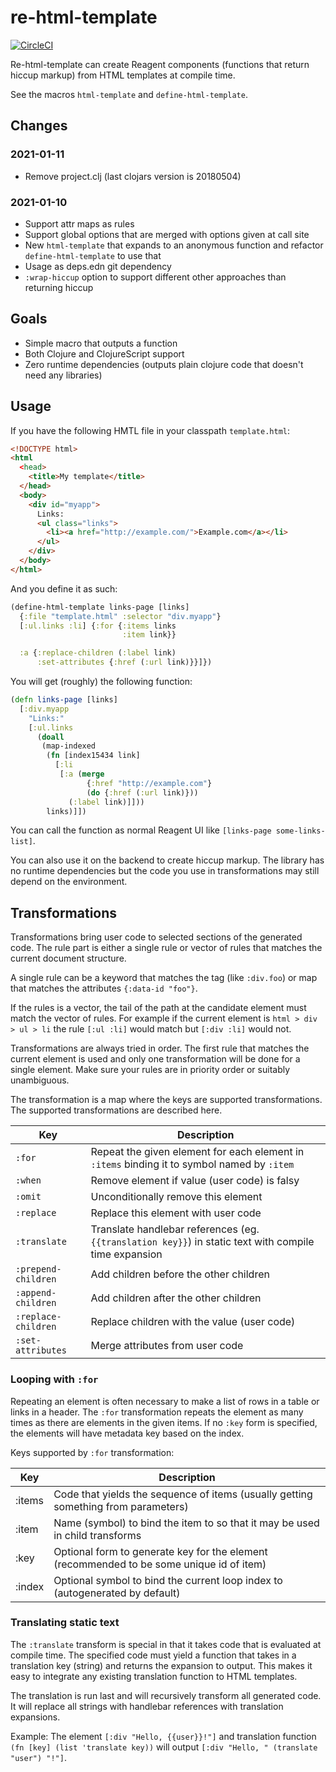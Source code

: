 # re-html-template

[![CircleCI](https://circleci.com/gh/tatut/re-html-template.svg?style=svg)](https://circleci.com/gh/tatut/re-html-template)

Re-html-template can create Reagent components (functions that return hiccup markup) from HTML
templates at compile time.

See the macros `html-template` and `define-html-template`.

## Changes

### 2021-01-11
- Remove project.clj (last clojars version is 20180504)

### 2021-01-10
- Support attr maps as rules
- Support global options that are merged with options given at call site
- New `html-template` that expands to an anonymous function and refactor
  `define-html-template` to use that
- Usage as deps.edn git dependency
- `:wrap-hiccup` option to support different other approaches than returning hiccup

## Goals

- Simple macro that outputs a function
- Both Clojure and ClojureScript support
- Zero runtime dependencies (outputs plain clojure code that doesn't need any libraries)

## Usage

If you have the following HMTL file in your classpath `template.html`:

```html
<!DOCTYPE html>
<html
  <head>
    <title>My template</title>
  </head>
  <body>
    <div id="myapp">
      Links:
      <ul class="links">
        <li><a href="http://example.com/">Example.com</a></li>
      </ul>
    </div>
  </body>
</html>
```

And you define it as such:

```clojure
(define-html-template links-page [links]
  {:file "template.html" :selector "div.myapp"}
  [:ul.links :li] {:for {:items links
                         :item link}}

  :a {:replace-children (:label link)
      :set-attributes {:href (:url link)}}]})
```

You will get (roughly) the following function:

```clojure
(defn links-page [links]
  [:div.myapp
    "Links:"
    [:ul.links
      (doall
       (map-indexed
        (fn [index15434 link]
          [:li
           [:a (merge
                 {:href "http://example.com"}
                 (do {:href (:url link)}))
             (:label link)]]))
        links)]])
```

You can call the function as normal Reagent UI like `[links-page some-links-list]`.

You can also use it on the backend to create hiccup markup. The library has no runtime dependencies
but the code you use in transformations may still depend on the environment.

## Transformations

Transformations bring user code to selected sections of the generated code.
The rule part is either a single rule or vector of rules that matches the
current document structure.

A single rule can be a keyword that matches the tag (like `:div.foo`)
or map that matches the attributes `{:data-id "foo"}`.

If the rules is a vector, the tail of the path at the candidate element must
match the vector of rules. For example if the current element is
`html > div > ul > li` the rule `[:ul :li]` would match but `[:div :li]` would not.


Transformations are always tried in order. The first rule that matches the current element
is used and only one transformation will be done for a single element. Make sure your
rules are in priority order or suitably unambiguous.

The transformation is a map where the keys are supported transformations.
The supported transformations are  described here.

| Key | Description |
| --- | --- |
| `:for` | Repeat the given element for each element in `:items` binding it to symbol named by `:item` |
| `:when` | Remove element if value (user code) is falsy |
| `:omit` | Unconditionally remove this element |
| `:replace` | Replace this element with user code |
| `:translate` | Translate handlebar references (eg. `{{translation key}}`) in static text with compile time expansion |
| `:prepend-children` | Add children before the other children |
| `:append-children` | Add children after the other children |
| `:replace-children` | Replace children with the value (user code) |
| `:set-attributes` | Merge attributes from user code |

### Looping with `:for`

Repeating an element is often necessary to make a list of rows in a table or links in a header.
The `:for` transformation repeats the element as many times as there are elements in the given
items. If no `:key` form is specified, the elements will have metadata key based on the index.

Keys supported by `:for` transformation:

| Key | Description |
| --- | --- |
| :items | Code that yields the sequence of items (usually getting something from parameters) |
| :item | Name (symbol) to bind the item to so that it may be used in child transforms |
| :key | Optional form to generate key for the element (recommended to be some unique id of item) |
| :index | Optional symbol to bind the current loop index to (autogenerated by default) |


### Translating static text

The `:translate` transform is special in that it takes code that is evaluated at compile time.
The specified code must yield a function that takes in a translation key (string) and returns
the expansion to output. This makes it easy to integrate any existing translation function to HTML
templates.

The translation is run last and will recursively transform all generated code. It will replace all
strings with handlebar references with translation expansions.

Example:
The element `[:div "Hello, {{user}}!"]`  and translation function `(fn [key] (list 'translate key))`
will output `[:div "Hello, " (translate "user") "!"]`.

